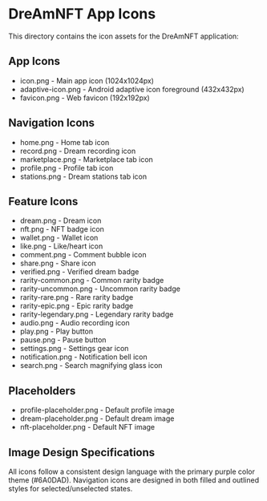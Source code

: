 # DreAmNFT App Icons

This directory contains the icon assets for the DreAmNFT application:

## App Icons
- icon.png - Main app icon (1024x1024px)
- adaptive-icon.png - Android adaptive icon foreground (432x432px)
- favicon.png - Web favicon (192x192px)

## Navigation Icons
- home.png - Home tab icon
- record.png - Dream recording icon
- marketplace.png - Marketplace tab icon
- profile.png - Profile tab icon
- stations.png - Dream stations tab icon

## Feature Icons
- dream.png - Dream icon
- nft.png - NFT badge icon
- wallet.png - Wallet icon
- like.png - Like/heart icon
- comment.png - Comment bubble icon
- share.png - Share icon
- verified.png - Verified dream badge
- rarity-common.png - Common rarity badge
- rarity-uncommon.png - Uncommon rarity badge
- rarity-rare.png - Rare rarity badge
- rarity-epic.png - Epic rarity badge
- rarity-legendary.png - Legendary rarity badge
- audio.png - Audio recording icon
- play.png - Play button
- pause.png - Pause button
- settings.png - Settings gear icon
- notification.png - Notification bell icon
- search.png - Search magnifying glass icon

## Placeholders
- profile-placeholder.png - Default profile image
- dream-placeholder.png - Default dream image
- nft-placeholder.png - Default NFT image

## Image Design Specifications
All icons follow a consistent design language with the primary purple color theme (#6A0DAD).
Navigation icons are designed in both filled and outlined styles for selected/unselected states.